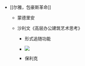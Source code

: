 - [[尔雅，包豪斯革命]]
	 - 蒙德里安

	 - 沙利文《高层办公建筑艺术思考》
		 - 形式追随功能

		 - ![](https://firebasestorage.googleapis.com/v0/b/firescript-577a2.appspot.com/o/imgs%2Fapp%2Fduanf%2FhV7fFMf3CM.png?alt=media&token=e62324ea-853b-4f4a-bbc0-d58cd5386cb5)

		 - 保利克
